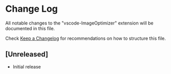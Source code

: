 # Change Log
All notable changes to the "vscode-ImageOptimizer" extension will be documented in this file.

Check [Keep a Changelog](http://keepachangelog.com/) for recommendations on how to structure this file.

## [Unreleased]
- Initial release